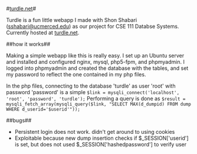 #[turdle.net](http://turdle.net)#

Turdle is a fun little webapp I made with Shon Shabari (sshabari@ucmerced.edu) as our project for CSE 111 Databse Systems. Currently hosted at [turdle.net](http://turdle.net).

##how it works##

Making a simple webapp like this is really easy. I set up an Ubuntu server and installed and configured nginx, mysql, php5-fpm, and phpmyadmin. I logged into phpmyadmin and created the database with the tables, and set my password to reflect the one contained in my php files.

In the php files, connecting to the database 'turdle' as user 'root' with password 'password' is a simple `$link = mysqli_connect('localhost', 'root', 'password', 'turdle');`
Performing a query is done as `$result = mysqli_fetch_array(mysqli_query($link, "SELECT MAX(d_dumpid) FROM dump WHERE d_userid='$userid'"));`

##bugs##
- Persistent login does not work. didn't get around to using cookies
- Exploitable because new dump insertion checks if $_SESSION['userid'] is set, but does not used $_SESSION['hashedpassword'] to verify user
